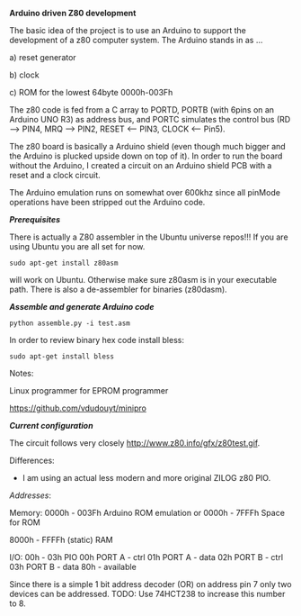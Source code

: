 **Arduino driven Z80 development**

The basic idea of the project is to use an Arduino to support the development of a z80 computer system. The Arduino stands in as ...

a) reset generator

b) clock

c) ROM for the lowest 64byte 0000h-003Fh

The z80 code is fed from a C array to PORTD, PORTB (with 6pins on an Arduino UNO R3) as address bus, and PORTC simulates the control bus (RD --> PIN4, MRQ --> PIN2, RESET <-- PIN3, CLOCK <-- Pin5). 

The z80 board is basically a Arduino shield (even though much bigger and the Arduino is plucked upside down on top of it). In order to run the board without the Arduino, I created a circuit on an Arduino shield PCB with a reset and a clock circuit.

The Arduino emulation runs on somewhat over 600khz since all pinMode operations have been stripped out the Arduino code.

***Prerequisites***

There is actually a Z80 assembler in the Ubuntu universe repos!!! If you are using Ubuntu you are all set for now.

```
sudo apt-get install z80asm 
```

will work on Ubuntu. Otherwise make sure z80asm is in your executable path. There is also a de-assembler for binaries (z80dasm).

***Assemble and generate Arduino code***

```
python assemble.py -i test.asm
```


In order to review binary hex code install bless:

```
sudo apt-get install bless
```

Notes:

Linux programmer for EPROM programmer

https://github.com/vdudouyt/minipro

***Current configuration***

The circuit follows very closely http://www.z80.info/gfx/z80test.gif.

Differences: 

- I am using an actual less modern and more original ZILOG z80 PIO.

*Addresses*:

Memory: 
0000h - 003Fh   Arduino ROM emulation
or 
0000h - 7FFFh   Space for ROM

8000h - FFFFh   (static) RAM

I/O:
00h - 03h   PIO
  00h         PORT A - ctrl
  01h         PORT A - data
  02h         PORT B - ctrl
  03h         PORT B - data
80h -         available

Since there is a simple 1 bit address decoder (OR) on address pin 7 only two devices can be addressed. TODO: Use 74HCT238 to increase this number to 8.

